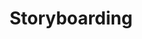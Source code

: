---
title: "Storyboarding"
description: "Description Storyboarding"
faIcon: "film"
link: "storyboard"
---